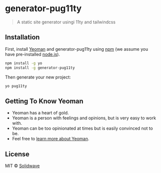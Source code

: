 # generator-pug11ty 
<!-- [![NPM version][npm-image]][npm-url] [![Build Status][travis-image]][travis-url] [![Dependency Status][daviddm-image]][daviddm-url] [![Coverage percentage][coveralls-image]][coveralls-url] -->
> A static site generator usingi 11ty and tailwindcss

## Installation

First, install [Yeoman](http://yeoman.io) and generator-pug11ty using [npm](https://www.npmjs.com/) (we assume you have pre-installed [node.js](https://nodejs.org/)).

```bash
npm install -g yo
npm install -g generator-pug11ty
```

Then generate your new project:

```bash
yo pug11ty
```

## Getting To Know Yeoman

 * Yeoman has a heart of gold.
 * Yeoman is a person with feelings and opinions, but is very easy to work with.
 * Yeoman can be too opinionated at times but is easily convinced not to be.
 * Feel free to [learn more about Yeoman](http://yeoman.io/).

## License

MIT © [Solidwave]()


[npm-image]: https://badge.fury.io/js/generator-pug11ty.svg
[npm-url]: https://npmjs.org/package/generator-pug11ty
[travis-image]: https://travis-ci.com/Solidwave/generator-pug11ty.svg?branch=master
[travis-url]: https://travis-ci.com/Solidwave/generator-pug11ty
[daviddm-image]: https://david-dm.org/Solidwave/generator-pug11ty.svg?theme=shields.io
[daviddm-url]: https://david-dm.org/Solidwave/generator-pug11ty
[coveralls-image]: https://coveralls.io/repos/Solidwave/generator-pug11ty/badge.svg
[coveralls-url]: https://coveralls.io/r/Solidwave/generator-pug11ty
